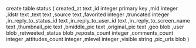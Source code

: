 create table status ( created_at text
,id integer primary key 
,mid integer 
,idstr text,text text,source text,favorited integer,truncated integer,in_reply_to_status_id text ,in_reply_to_user_id text 
,in_reply_to_screen_name text,thumbnail_pic text,bmiddle_pic text,original_pic text,geo blob,user blob,retweeted_status blob 
,reposts_count integer 
,comments_count integer,attitudes_count integer,mlevel integer,visible string,pic_urls blob)